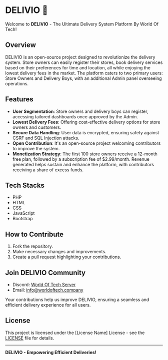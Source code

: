 # DELIVIO 🚚

Welcome to **DELIVIO** - The Ultimate Delivery System Platform By World Of Tech!

## Overview
DELIVIO is an open-source project designed to revolutionize the delivery system. Store owners can easily register their stores, book delivery services based on their preferences for time and location, all while enjoying the lowest delivery fees in the market. The platform caters to two primary users: Store Owners and Delivery Boys, with an additional Admin panel overseeing operations.

## Features
- **User Segmentation**: Store owners and delivery boys can register, accessing tailored dashboards once approved by the Admin.
- **Lowest Delivery Fees**: Offering cost-effective delivery options for store owners and customers.
- **Secure Data Handling**: User data is encrypted, ensuring safety against CSRF and SQL Injection attacks.
- **Open Contribution**: It's an open-source project welcoming contributors to improve the system.
- **Monetization Strategy**: The first 100 store owners receive a 12-month free plan, followed by a subscription fee of $2.99/month. Revenue generated helps sustain and enhance the platform, with contributors receiving a share of excess funds.
  
## Tech Stacks
- PHP
- HTML
- CSS
- JavaScript
- Bootstrap

## How to Contribute
1. Fork the repository.
2. Make necessary changes and improvements.
3. Create a pull request highlighting your contributions.

## Join DELIVIO Community
- Discord: [World Of Tech Server](https://discord.gg/3FBAwPpd4g)
- Email: info@worldoftech.company

Your contributions help us improve DELIVIO, ensuring a seamless and efficient delivery experience for all users.

## License
This project is licensed under the [License Name] License - see the [LICENSE](https://docs.github.com/en/repositories/managing-your-repositorys-settings-and-features/customizing-your-repository/licensing-a-repository#disclaimer) file for details.

---

**DELIVIO - Empowering Efficient Deliveries!**